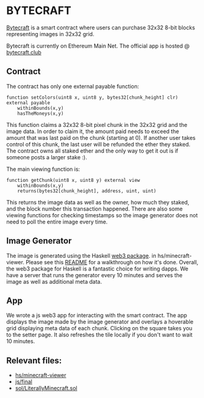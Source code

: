 # BYTECRAFT
[Bytecraft](https://bytecraft.club) is a smart contract where users can purchase 32x32 8-bit blocks representing images in 32x32 grid.

Bytecraft is currently on Ethereum Main Net. The official app is hosted @ [bytecraft.club](https://bytecraft.club)

## Contract
The contract has only one external payable function:
```solidity
function setColors(uint8 x, uint8 y, bytes32[chunk_height] clr) external payable
	withinBounds(x,y)
	hasTheMoneys(x,y)
```

This function claims a 32x32 8-bit pixel chunk in the 32x32 grid and the image data. In order to claim it, the amount paid needs to exceed the amount that was last paid on the chunk (starting at 0). If another user takes control of this chunk, the last user will be refunded the ether they staked. The contract owns all staked ether and the only way to get it out is if someone posts a larger stake :).

The main viewing function is:
```solidity
function getChunk(uint8 x, uint8 y) external view
	withinBounds(x,y)
	returns(bytes32[chunk_height], address, uint, uint)
```

This returns the image data as well as the owner, how much they staked, and the block number this transaction happened. There are also some viewing functions for checking timestamps so the image generator does not need to poll the entire image every time.

## Image Generator
The image is generated using the Haskell [web3 package](https://hackage.haskell.org/package/web3). in hs/minecraft-viewer. Please see this [README](https://github.com/antonbobkov/city_building_game_v1/blob/master/hs/minecraft-viewer/README.md) for a walkthrough on how it's done. Overall, the web3 package for Haskell is a fantastic choice for writing dapps. We have a server that runs the generator every 10 minutes and serves the image as well as additional meta data.

## App
We wrote a js web3 app for interacting with the smart contract. The app displays the image made by the image generator and overlays a hoverable grid displaying meta data of each chunk. Clicking on the square takes you to the setter page. It also refreshes the tile locally if you don't want to wait 10 minutes. 

## Relevant files:
- [hs/minecraft-viewer](https://github.com/antonbobkov/city_building_game_v1/tree/master/hs/minecraft-viewer)
- [js/final](https://github.com/antonbobkov/city_building_game_v1/tree/master/js/final)
- [sol/LiterallyMinecraft.sol](https://github.com/antonbobkov/city_building_game_v1/blob/master/sol/LiterallyMinecraft.sol)
